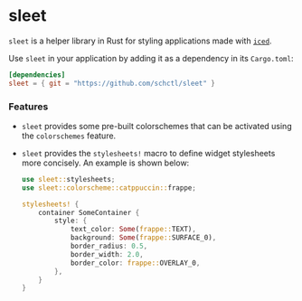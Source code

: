 # sleet

`sleet` is a helper library in Rust for styling applications made with [`iced`].

Use `sleet` in your application by adding it as a dependency in its `Cargo.toml`:

```toml
[dependencies]
sleet = { git = "https://github.com/schctl/sleet" }
```

### Features

- `sleet` provides some pre-built colorschemes that can be activated using the `colorschemes` feature.

- `sleet` provides the `stylesheets!` macro to define widget stylesheets more concisely. An example is
shown below:

    ```rust
    use sleet::stylesheets;
    use sleet::colorscheme::catppuccin::frappe;

    stylesheets! {
        container SomeContainer {
            style: {
                text_color: Some(frappe::TEXT),
                background: Some(frappe::SURFACE_0),
                border_radius: 0.5,
                border_width: 2.0,
                border_color: frappe::OVERLAY_0,
            },
        }
    }
    ```

[`iced`]: https://github.com/iced-rs/iced/

